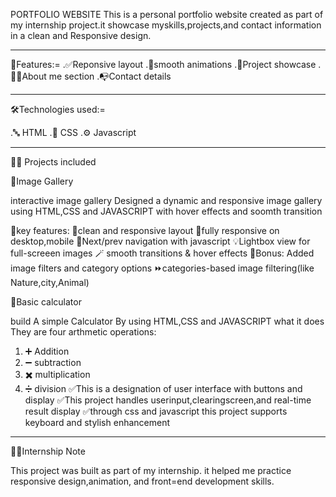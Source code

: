  PORTFOLIO WEBSITE
 This is a personal portfolio website created as part of my internship project.it showcase myskills,projects,and contact information in a clean and Responsive design.
____________________________________________________________________________________________________________________________________________________________________

🚀Features:=
.✅Reponsive layout
.🎯smooth animations
.💼Project showcase
.🧑‍💻About me section
.📭Contact details
____________________________________________________________________________________________________________________________________________________________________
🛠️Technologies used:= 

.🔤 HTML
.🎨 CSS
.⚙️ Javascript
____________________________________________________________________________________________________________________________________________________________________
🔗📂 Projects included

🌄Image Gallery

 interactive image gallery Designed  a dynamic and responsive image gallery using HTML,CSS and JAVASCRIPT with hover effects and soomth transition

🎯key features:
 🌄clean and responsive layout
 📲fully responsive on desktop,mobile
 🔁Next/prev navigation with javascript
 💡Lightbox view for full-screeen images
 🪄 smooth transitions & hover effects
 🎨Bonus: Added image filters and category options
 ⏩categories-based image filtering(like Nature,city,Animal)

🧮Basic calculator 

 build A simple Calculator By using HTML,CSS and JAVASCRIPT what it does
 They are four arthmetic operations:
  1) ➕ Addition
  2) ➖ subtraction
  3) ✖️ multiplication
  4) ➗ division
 ✅This is a designation of user interface with buttons and display
 ✅This project handles userinput,clearingscreen,and real-time result display
 ✅through css and javascript this project supports keyboard and stylish enhancement
___________________________________________________________________________________________________________________________________________________________________
🔗🔖Internship Note

This project was built as part of my internship. it helped me practice responsive design,animation, and front=end development skills.




        
